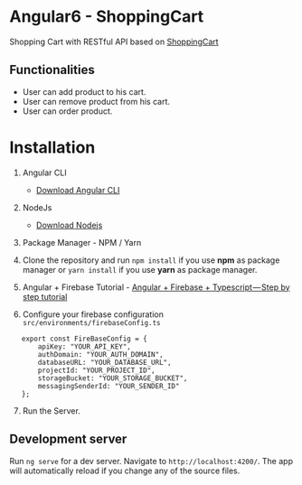 # Angular6 - ShoppingCart

Shopping Cart with RESTful API based on [ShoppingCart](https://github.com/ikismail/Angular-ShoppingCart)  

## Functionalities

* User can add product to his cart.
* User can remove product from his cart.
* User can order product.

# Installation

1.  Angular CLI
    * [Download Angular CLI](https://cli.angular.io/)
2.  NodeJs
    * [Download Nodejs](https://nodejs.org/en/download/)
3.  Package Manager - NPM / Yarn
4.  Clone the repository and run `npm install` if you use **npm** as package manager or `yarn install` if you use **yarn** as package manager.
5.  Angular + Firebase Tutorial - [Angular + Firebase + Typescript — Step by step tutorial](https://medium.com/factory-mind/angular-firebase-typescript-step-by-step-tutorial-2ef887fc7d71)

6. Configure your firebase configuration `src/environments/firebaseConfig.ts`
 ```
    export const FireBaseConfig = {
        apiKey: "YOUR_API_KEY",
        authDomain: "YOUR_AUTH_DOMAIN",
        databaseURL: "YOUR_DATABASE_URL",
        projectId: "YOUR_PROJECT_ID",
        storageBucket: "YOUR_STORAGE_BUCKET",
        messagingSenderId: "YOUR_SENDER_ID"
    }; 
```

7. Run the Server. 

## Development server

Run `ng serve` for a dev server. Navigate to `http://localhost:4200/`. The app will automatically reload if you change any of the source files.


